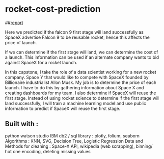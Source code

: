 # rocket-cost-prediction

##[report](https://github.com/gouravdangi/rocket-cost-prediction/blob/25a77f821482237ce0bde2a855c8be6c5e9c17d2/ds-capstone-template-coursera%202.pdf)

Here we predicted if the falcon 9 first stage will land successfully as SpaceX advertise Falcon 9  to be reusable rocket, hence this affects the price of launch.

If we can determine if the first stage will land, we can determine the cost of a launch. This information can be used if an alternate company wants to bid against SpaceX for a rocket launch.


In this capstone, I take the role of a data scientist working for a new rocket company. Space Y that would like to compete with SpaceX founded by Billionaire industrialist Allon Musk. My job is to determine the price of each launch. I have to do this by gathering information about Space X and creating dashboards for my team. I also determine if SpaceX will reuse the first stage. Instead of using rocket science to determine if the first stage will land successfully, I will train a machine learning model and use public information to predict if SpaceX will reuse the first stage.

## Built with :

python
watson studio
IBM db2 / sql
library : plotly, folium, seaborn
Algorithms : KNN, SVG, Decision Tree, Logistic Regression
Data and Methods for cleaning : Space-X API, wikipedia (web scrapping), binning/ hot one encoding, deleting missing values
